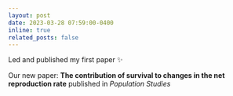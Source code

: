 ```yaml
---
layout: post
date: 2023-03-28 07:59:00-0400
inline: true
related_posts: false
---
```


Led and published my first paper :sparkles:

Our new paper: <a href="https://doi.org/10.1080/00324728.2023.2187441" style="color: inherit; text-decoration: none;">**The contribution of survival to changes in the net reproduction rate**</a> published in *Population Studies*
